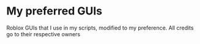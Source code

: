 # My preferred GUIs
Roblox GUIs that I use in my scripts, modified to my preference.
All credits go to their respective owners
